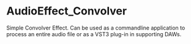 # AudioEffect_Convolver

Simple Convolver Effect. Can be used as a commandline application to process an entire audio file or as a VST3 plug-in in supporting DAWs.
